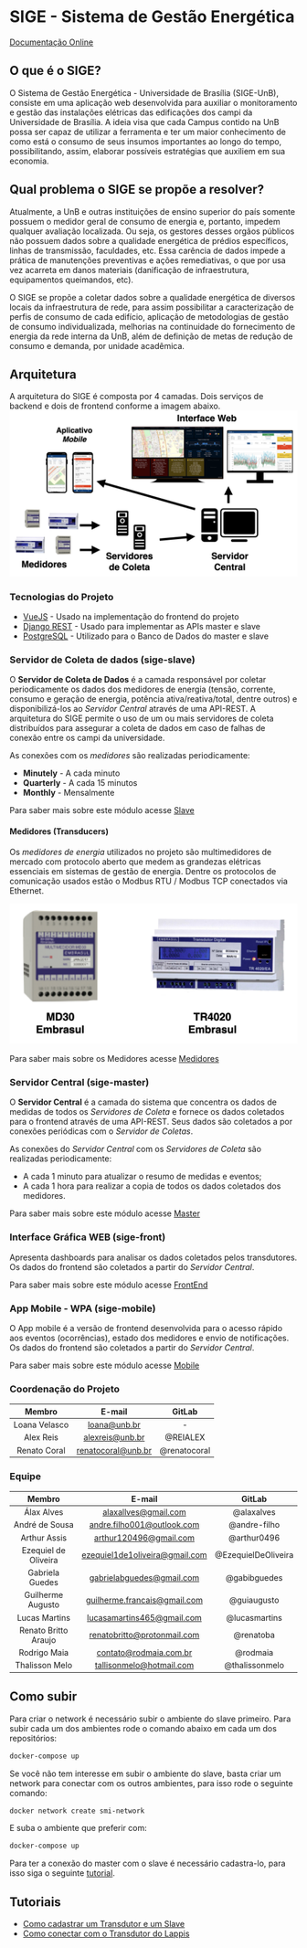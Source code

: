 # SIGE - Sistema de Gestão Energética

[Documentação Online](https://lappis-unb.gitlab.io/projects/SMI/docs)

## O que é o SIGE?

O Sistema de Gestão Energética - Universidade de Brasília (SIGE-UnB), consiste em uma aplicação web desenvolvida para auxiliar o monitoramento e gestão das instalações elétricas das edificações dos campi da Universidade de Brasília. A ideia visa que cada Campus contido na UnB possa ser capaz de utilizar a ferramenta e ter um maior conhecimento de como está o consumo de seus insumos importantes ao longo do tempo, possibilitando, assim, elaborar possíveis estratégias que auxiliem em sua economia.

## Qual problema o SIGE se propõe a resolver?

Atualmente, a UnB e outras instituições de ensino superior do país somente possuem o medidor geral de consumo de energia e, portanto, impedem qualquer avaliação localizada. Ou seja, os gestores desses orgãos públicos não possuem dados sobre a qualidade energética de prédios específicos, linhas de transmissão, faculdades, etc. Essa carência de dados impede a prática de manutenções preventivas e ações remediativas, o que por usa vez acarreta em danos materiais (danificação de infraestrutura, equipamentos queimandos, etc).

O SIGE se propõe a coletar dados sobre a qualidade energética de diversos locais da infraestrutura de rede, para assim possibilitar a caracterização de perfis de consumo de cada edifício, aplicação de metodologias de gestão de consumo individualizada, melhorias na continuidade do fornecimento de energia da rede interna da UnB, além de definição de metas de redução de consumo e demanda, por unidade acadêmica.

## Arquitetura

A arquitetura do SIGE é composta por 4 camadas. Dois serviços de backend e dois de frontend conforme a imagem abaixo.
![Arquitetura](docs/assets/images/arquitetura_desenho.png)

### Tecnologias do Projeto

- [VueJS](https://vuejs.org/) - Usado na implementação do frontend do projeto
- [Django REST](https://www.django-rest-framework.org/) - Usado para implementar as APIs master e slave
- [PostgreSQL](https://www.postgresql.org/) - Utilizado para o Banco de Dados do master e slave

### Servidor de Coleta de dados (sige-slave)

O **Servidor de Coleta de Dados** é a camada responsável por coletar periodicamente os dados dos medidores de energia (tensão, corrente, consumo e geração de energia, potência ativa/reativa/total, dentre outros) e disponibilizá-los ao _Servidor Central_ através de uma API-REST. A arquitetura do SIGE permite o uso de um ou mais servidores de coleta distribuídos para assegurar a coleta de dados em caso de falhas de conexão entre os campi da universidade.

As conexões com os _medidores_ são realizadas periodicamente:

- **Minutely** - A cada minuto
- **Quarterly** - A cada 15 minutos
- **Monthly** - Mensalmente

Para saber mais sobre este módulo acesse [Slave](docs/design-arquitetura/slave.md)

#### Medidores (Transducers)

Os _medidores de energia_ utilizados no projeto são multimedidores de mercado com protocolo aberto que medem as grandezas elétricas essenciais em sistemas de gestão de energia. Dentre os protocolos de comunicação usados estão o Modbus RTU / Modbus TCP conectados via Ethernet.

![Medidores de Energia](docs/assets/images/medidores.png)

Para saber mais sobre os Medidores acesse [Medidores](docs/design-arquitetura/medidores.md)

### Servidor Central (sige-master)

O **Servidor Central** é a camada do sistema que concentra os dados de medidas de todos os _Servidores de Coleta_ e fornece os dados coletados para o frontend através de uma API-REST. Seus dados são coletados a por conexões periódicas com o _Servidor de Coletas_.

As conexões do _Servidor Central_ com os _Servidores de Coleta_ são realizadas periodicamente:

- A cada 1 minuto para atualizar o resumo de medidas e eventos;
- A cada 1 hora para realizar a copia de todos os dados coletados dos medidores.

Para saber mais sobre este módulo acesse [Master](docs/design-arquitetura/master.md)

### Interface Gráfica WEB (sige-front)

Apresenta dashboards para analisar os dados coletados pelos transdutores. Os dados do frontend são coletados a partir do _Servidor Central_.

Para saber mais sobre este módulo acesse [FrontEnd](docs/design-arquitetura/front-web.md)

### App Mobile - WPA (sige-mobile)

O App mobile é a versão de frontend desenvolvida para o acesso rápido aos eventos (ocorrências), estado dos medidores e envio de notificações. Os dados do frontend são coletados a partir do _Servidor Central_.

Para saber mais sobre este módulo acesse [Mobile](docs/design-arquitetura/front-mobile.md)

### Coordenação do Projeto

|    Membro     |       E-mail       |    GitLab    |
| :-----------: | :----------------: | :----------: |
| Loana Velasco |    loana@unb.br    |      -       |
|   Alex Reis   |  alexreis@unb.br   |   @REIALEX   |
| Renato Coral  | renatocoral@unb.br | @renatocoral |

### Equipe

|        Membro        |             E-mail             |       GitLab        |
| :------------------: | :----------------------------: | :-----------------: |
|      Álax Alves      |      alaxallves@gmail.com      |     @alaxalves      |
|    André de Sousa    |   andre.filho001@outlook.com   |    @andre-filho     |
|     Arthur Assis     |     arthur120496@gmail.com     |     @arthur0496     |
| Ezequiel de Oliveira | ezequiel1de1oliveira@gmail.com | @EzequielDeOliveira |
|   Gabriela Guedes    |   gabrielabguedes@gmail.com    |    @gabibguedes     |
|  Guilherme Augusto   |  guilherme.francais@gmail.com  |     @guiaugusto     |
|    Lucas Martins     |   lucasamartins465@gmail.com   |    @lucasmartins    |
| Renato Britto Araujo |  renatobritto@protonmail.com   |      @renatoba      |
|     Rodrigo Maia     |     contato@rodmaia.com.br     |      @rodmaia       |
|    Thalisson Melo    |    tallisonmelo@hotmail.com    |   @thalissonmelo    |

## Como subir

Para criar o network é necessário subir o ambiente do slave primeiro. Para subir cada um dos ambientes rode o comando abaixo em cada um dos repositórios:

```sh
docker-compose up
```

Se você não tem interesse em subir o ambiente do slave, basta criar um network para conectar com os outros ambientes, para isso rode o seguinte comando:

```sh
docker network create smi-network
```

E suba o ambiente que preferir com:

```sh
docker-compose up
```

Para ter a conexão do master com o slave é necessário cadastra-lo, para isso siga o seguinte [tutorial](docs/tutoriais/cadastrar-transdutor.md).

## Tutoriais

- [Como cadastrar um Transdutor e um Slave](docs/tutoriais/cadastrar-transdutor.md)
- [Como conectar com o Transdutor do Lappis](docs/tutoriais/conectar-transdutor_lappis.md)
